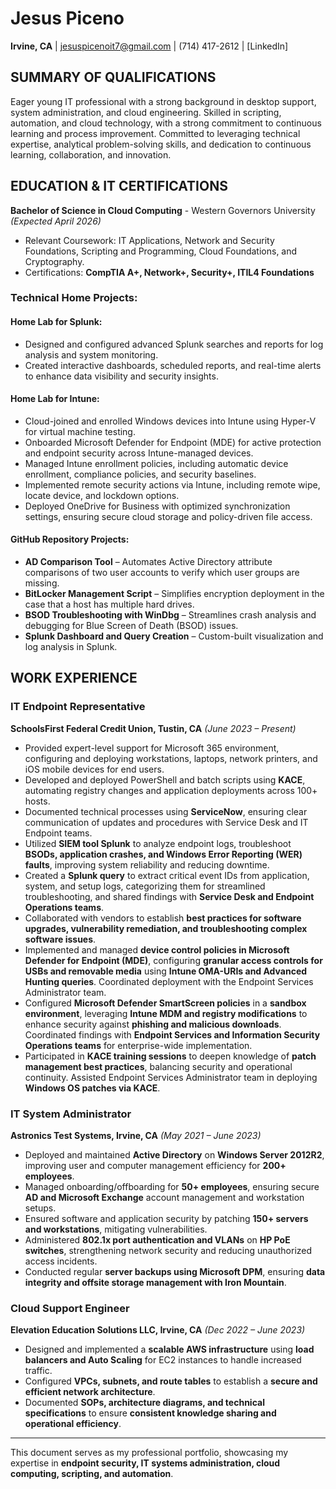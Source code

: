 # Jesus Piceno

**Irvine, CA** | jesuspicenoit7@gmail.com | (714) 417-2612 | [LinkedIn]

## SUMMARY OF QUALIFICATIONS
Eager young IT professional with a strong background in desktop support, system administration, and cloud engineering. Skilled in scripting, automation, and cloud technology, with a strong commitment to continuous learning and process improvement. Committed to leveraging technical expertise, analytical problem-solving skills, and dedication to continuous learning, collaboration, and innovation.

## EDUCATION & IT CERTIFICATIONS
**Bachelor of Science in Cloud Computing** - Western Governors University *(Expected April 2026)*
- Relevant Coursework: IT Applications, Network and Security Foundations, Scripting and Programming, Cloud Foundations, and Cryptography.  
- Certifications: **CompTIA A+, Network+, Security+, ITIL4 Foundations**

### Technical Home Projects:
#### **Home Lab for Splunk:**
- Designed and configured advanced Splunk searches and reports for log analysis and system monitoring.
- Created interactive dashboards, scheduled reports, and real-time alerts to enhance data visibility and security insights.

#### **Home Lab for Intune:**
- Cloud-joined and enrolled Windows devices into Intune using Hyper-V for virtual machine testing.
- Onboarded Microsoft Defender for Endpoint (MDE) for active protection and endpoint security across Intune-managed devices.
- Managed Intune enrollment policies, including automatic device enrollment, compliance policies, and security baselines.
- Implemented remote security actions via Intune, including remote wipe, locate device, and lockdown options.
- Deployed OneDrive for Business with optimized synchronization settings, ensuring secure cloud storage and policy-driven file access.

#### **GitHub Repository Projects:**
- **AD Comparison Tool** – Automates Active Directory attribute comparisons of two user accounts to verify which user groups are missing.
- **BitLocker Management Script** – Simplifies encryption deployment in the case that a host has multiple hard drives.
- **BSOD Troubleshooting with WinDbg** – Streamlines crash analysis and debugging for Blue Screen of Death (BSOD) issues.
- **Splunk Dashboard and Query Creation** – Custom-built visualization and log analysis in Splunk.

## WORK EXPERIENCE
### **IT Endpoint Representative**  
**SchoolsFirst Federal Credit Union, Tustin, CA** *(June 2023 – Present)*
- Provided expert-level support for Microsoft 365 environment, configuring and deploying workstations, laptops, network printers, and iOS mobile devices for end users.
- Developed and deployed PowerShell and batch scripts using **KACE**, automating registry changes and application deployments across 100+ hosts.
- Documented technical processes using **ServiceNow**, ensuring clear communication of updates and procedures with Service Desk and IT Endpoint teams.
- Utilized **SIEM tool Splunk** to analyze endpoint logs, troubleshoot **BSODs, application crashes, and Windows Error Reporting (WER) faults**, improving system reliability and reducing downtime.
- Created a **Splunk query** to extract critical event IDs from application, system, and setup logs, categorizing them for streamlined troubleshooting, and shared findings with **Service Desk and Endpoint Operations teams**.
- Collaborated with vendors to establish **best practices for software upgrades, vulnerability remediation, and troubleshooting complex software issues**.
- Implemented and managed **device control policies in Microsoft Defender for Endpoint (MDE)**, configuring **granular access controls for USBs and removable media** using **Intune OMA-URIs and Advanced Hunting queries**. Coordinated deployment with the Endpoint Services Administrator team.
- Configured **Microsoft Defender SmartScreen policies** in a **sandbox environment**, leveraging **Intune MDM and registry modifications** to enhance security against **phishing and malicious downloads**. Coordinated findings with **Endpoint Services and Information Security Operations teams** for enterprise-wide implementation.
- Participated in **KACE training sessions** to deepen knowledge of **patch management best practices**, balancing security and operational continuity. Assisted Endpoint Services Administrator team in deploying **Windows OS patches via KACE**.

### **IT System Administrator**  
**Astronics Test Systems, Irvine, CA** *(May 2021 – June 2023)*
- Deployed and maintained **Active Directory** on **Windows Server 2012R2**, improving user and computer management efficiency for **200+ employees**.
- Managed onboarding/offboarding for **50+ employees**, ensuring secure **AD and Microsoft Exchange** account management and workstation setups.
- Ensured software and application security by patching **150+ servers and workstations**, mitigating vulnerabilities.
- Administered **802.1x port authentication and VLANs** on **HP PoE switches**, strengthening network security and reducing unauthorized access incidents.
- Conducted regular **server backups using Microsoft DPM**, ensuring **data integrity and offsite storage management with Iron Mountain**.

### **Cloud Support Engineer**  
**Elevation Education Solutions LLC, Irvine, CA** *(Dec 2022 – June 2023)*
- Designed and implemented a **scalable AWS infrastructure** using **load balancers and Auto Scaling** for EC2 instances to handle increased traffic.
- Configured **VPCs, subnets, and route tables** to establish a **secure and efficient network architecture**.
- Documented **SOPs, architecture diagrams, and technical specifications** to ensure **consistent knowledge sharing and operational efficiency**.

---

This document serves as my professional portfolio, showcasing my expertise in **endpoint security, IT systems administration, cloud computing, scripting, and automation**.
